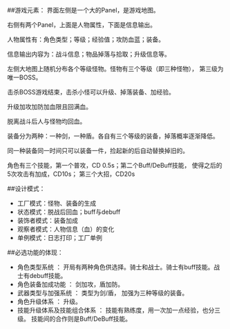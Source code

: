 ##游戏元素：
界面左侧是一个大的Panel，是游戏地图。

右侧有两个Panel，上面是人物属性，下面是信息输出。

人物属性有：角色类型；等级；经验值；攻防血蓝；装备。

信息输出内容为：战斗信息；物品掉落与拾取；升级信息等。

左侧大地图上随机分布各个等级怪物。怪物有三个等级（即三种怪物），
第三级为唯一BOSS。

击杀BOSS游戏结束，击杀小怪可以升级、掉落装备、加经验。

升级加攻加防加血限且回满血。

脱离战斗后人与怪物均回血。

装备分为两种：一种剑，一种盾。各自有三个等级的装备，掉落概率逐渐降低。

同一种装备同一时间只可以装备一件，捡起新的后自动替换掉旧的。

角色有三个技能，第一个普攻，CD 0.5s；第二个Buff/DeBuff技能，
使得之后的5次攻击有加成，CD10s； 第三个大招，CD20s

##设计模式：
- 工厂模式：怪物、装备的生成
- 状态模式：脱战后回血；buff与debuff
- 装饰者模式：装备加成
- 观察者模式：人物信息（血）的变化
- 单例模式：日志打印；工厂单例

##必选功能的体现：
- 角色类型系统 ： 开局有两种角色供选择。骑士和战士。骑士有buff技能。战士有debuff技能。
- 角色装备加成功能 ： 剑加攻，盾加防。
- 武器类型与加强系统 ： 类型为剑/盾， 加强为三种等级的装备。
- 角色升级体系 ： 升级。
- 技能升级体系及技能组合体系 ： 技能有熟练度，用一次加一点经验，也分三级。
技能间的合作则是Buff/DeBuff技能。